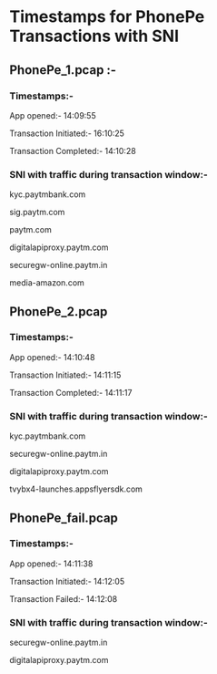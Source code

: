# Timestamps for PhonePe Transactions with SNI


## PhonePe_1.pcap :-


### Timestamps:-


App opened:- 14:09:55

Transaction Initiated:- 16:10:25

Transaction Completed:- 14:10:28


### SNI with traffic during transaction window:-

kyc.paytmbank.com

sig.paytm.com

paytm.com

digitalapiproxy.paytm.com

securegw-online.paytm.in

media-amazon.com


## PhonePe_2.pcap


### Timestamps:-


App opened:- 14:10:48

Transaction Initiated:- 14:11:15

Transaction Completed:- 14:11:17


### SNI with traffic during transaction window:-

kyc.paytmbank.com

securegw-online.paytm.in

digitalapiproxy.paytm.com

tvybx4-launches.appsflyersdk.com



## PhonePe_fail.pcap


### Timestamps:-


App opened:- 14:11:38

Transaction Initiated:- 14:12:05

Transaction Failed:- 14:12:08


### SNI with traffic during transaction window:-

securegw-online.paytm.in

digitalapiproxy.paytm.com

